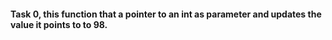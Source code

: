 #### Task 0, this function that a pointer to an int as parameter and updates the value it points to to 98.

